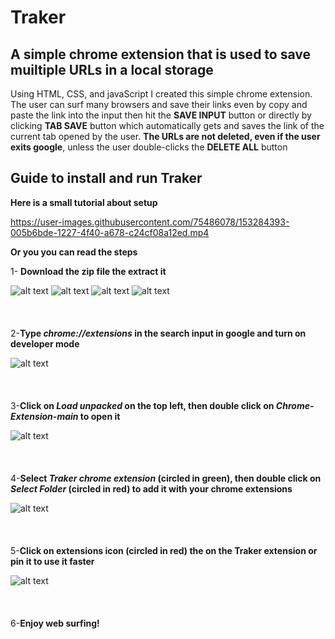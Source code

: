 # Traker 
## A simple chrome extension that is used to save muiltiple URLs in a local storage

Using HTML, CSS, and javaScript I created this simple chrome extension. The user can surf many browsers and save their links even by copy and paste the link into the input then hit the **SAVE INPUT** button or directly by clicking **TAB SAVE** button which automatically gets and saves the link of the current tab opened by the user. **The URLs are not deleted, even if the user exits google**, unless the user double-clicks the **DELETE ALL** button

## Guide to install and run Traker

**Here is a small tutorial about setup**

https://user-images.githubusercontent.com/75486078/153284393-005b6bde-1227-4f40-a678-c24cf08a12ed.mp4

**Or you you can read the steps**

1- **Download the zip file the extract it**

![alt text](https://github.com/omar-5/Chrome-Extension/blob/main/steps/1.jpg?raw=true)
![alt text](https://github.com/omar-5/Chrome-Extension/blob/main/steps/2.jpg?raw=true)
![alt text](https://github.com/omar-5/Chrome-Extension/blob/main/steps/3.jpg?raw=true)
![alt text](https://github.com/omar-5/Chrome-Extension/blob/main/steps/4.jpg?raw=true)
<br>
<br>
<br>
<br>
2-**Type *chrome://extensions* in the search input in google and turn on developer mode**

![alt text](https://github.com/omar-5/Chrome-Extension/blob/main/steps/5.jpg?raw=true)
<br>
<br>
<br>
<br>
3-**Click on *Load unpacked* on the top left, then double click on *Chrome-Extension-main* to open it**


![alt text](https://github.com/omar-5/Chrome-Extension/blob/main/steps/6.jpg?raw=true)
<br>
<br>
<br>
<br>
4-**Select *Traker chrome extension* (circled in green), then double click on *Select Folder* (circled in red) to add it with your chrome extensions**


![alt text](https://github.com/omar-5/Chrome-Extension/blob/main/steps/7.jpg?raw=true)
<br>
<br>
<br>
<br>
5-**Click on extensions icon (circled in red) the on the Traker extension or pin it to use it faster**


![alt text](https://github.com/omar-5/Chrome-Extension/blob/main/steps/8.jpg?raw=true)
<br>
<br>
<br>
<br>
6-**Enjoy web surfing!**
